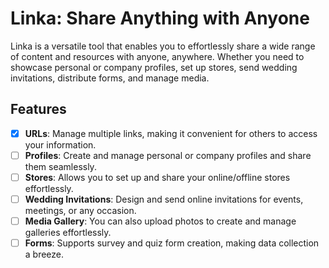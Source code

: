 # Linka: Share Anything with Anyone

Linka is a versatile tool that enables you to effortlessly share a wide range of content and resources with anyone, anywhere. Whether you need to showcase personal or company profiles, set up stores, send wedding invitations, distribute forms, and manage media.

## Features
- [x] **URLs**: Manage multiple links, making it convenient for others to access your information.
- [ ] **Profiles**: Create and manage personal or company profiles and share them seamlessly.
- [ ] **Stores**: Allows you to set up and share your online/offline stores effortlessly.
- [ ] **Wedding Invitations**: Design and send online invitations for events, meetings, or any occasion.
- [ ] **Media Gallery**: You can also upload photos to create and manage galleries effortlessly.
- [ ] **Forms**: Supports survey and quiz form creation, making data collection a breeze.
